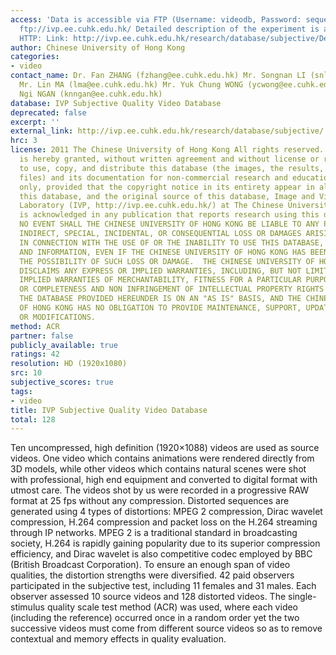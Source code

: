 ```yaml
---
access: 'Data is accessible via FTP (Username: videodb, Password: sequence2011) Link:
  ftp://ivp.ee.cuhk.edu.hk/ Detailed description of the experiment is accessible via
  HTTP: Link: http://ivp.ee.cuhk.edu.hk/research/database/subjective/Detailed%20Information%20about%20the%20IVP%20Subjective%20Quality%20Video%20Database.pdf'
author: Chinese University of Hong Kong
categories:
- video
contact_name: Dr. Fan ZHANG (fzhang@ee.cuhk.edu.hk) Mr. Songnan LI (snli@ee.cuhk.edu.hk)
  Mr. Lin MA (lma@ee.cuhk.edu.hk) Mr. Yuk Chung WONG (ycwong@ee.cuhk.edu.hk) Dr. King
  Ngi NGAN (knngan@ee.cuhk.edu.hk)
database: IVP Subjective Quality Video Database
deprecated: false
excerpt: ''
external_link: http://ivp.ee.cuhk.edu.hk/research/database/subjective/
hrc: 3
license: 2011 The Chinese University of Hong Kong All rights reserved.  Permission
  is hereby granted, without written agreement and without license or royalty fees,
  to use, copy, and distribute this database (the images, the results, and the source
  files) and its documentation for non-commercial research and educational purposes
  only, provided that the copyright notice in its entirety appear in all copies of
  this database, and the original source of this database, Image and Video Processing
  Laboratory (IVP, http://ivp.ee.cuhk.edu.hk/) at The Chinese University of Hong Kong,
  is acknowledged in any publication that reports research using this database.  IN
  NO EVENT SHALL THE CHINESE UNIVERSITY OF HONG KONG BE LIABLE TO ANY PARTY FOR DIRECT,
  INDIRECT, SPECIAL, INCIDENTAL, OR CONSEQUENTIAL LOSS OR DAMAGES ARISING OUT OF OR
  IN CONNECTION WITH THE USE OF OR THE INABILITY TO USE THIS DATABASE, ITS DOCUMENTATION
  AND INFORMATION, EVEN IF THE CHINESE UNIVERSITY OF HONG KONG HAS BEEN ADVISED OF
  THE POSSIBILITY OF SUCH LOSS OR DAMAGE.  THE CHINESE UNIVERSITY OF HONG KONG SPECIFICALLY
  DISCLAIMS ANY EXPRESS OR IMPLIED WARRANTIES, INCLUDING, BUT NOT LIMITED TO, THE
  IMPLIED WARRANTIES OF MERCHANTABILITY, FITNESS FOR A PARTICULAR PURPOSE, ACCURACY
  OR COMPLETENESS AND NON INFRINGEMENT OF INTELLECTUAL PROPERTY RIGHTS OF ANY PARTY.
  THE DATABASE PROVIDED HEREUNDER IS ON AN "AS IS" BASIS, AND THE CHINESE UNIVERSITY
  OF HONG KONG HAS NO OBLIGATION TO PROVIDE MAINTENANCE, SUPPORT, UPDATES, ENHANCEMENTS,
  OR MODIFICATIONS.
method: ACR
partner: false
publicly_available: true
ratings: 42
resolution: HD (1920x1080)
src: 10
subjective_scores: true
tags:
- video
title: IVP Subjective Quality Video Database
total: 128
---
```


Ten uncompressed, high definition (1920×1088) videos are used as source videos. One video which contains animations were rendered directly from 3D models, while other videos which contains natural scenes were shot with professional, high end equipment and converted to digital format with utmost care. The videos shot by us were recorded in a progressive RAW format at 25 fps without any compression. Distorted sequences are generated using 4 types of distortions: MPEG 2 compression, Dirac wavelet compression, H.264 compression and packet loss on the H.264 streaming through IP networks. MPEG 2 is a traditional standard in broadcasting society, H.264 is rapidly gaining popularity due to its superior compression efficiency, and Dirac wavelet is also competitive codec employed by BBC (British Broadcast Corporation). To ensure an enough span of video qualities, the distortion strengths were diversified. 42 paid observers participated in the subjective test, including 11 females and 31 males. Each observer assessed 10 source videos and 128 distorted videos. The single-stimulus quality scale test method (ACR) was used, where each video (including the reference) occurred once in a random order yet the two successive videos must come from different source videos so as to remove contextual and memory effects in quality evaluation.